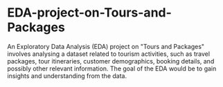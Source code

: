 # EDA-project-on-Tours-and-Packages
An Exploratory Data Analysis (EDA) project on "Tours and Packages" involves analysing a dataset related to tourism activities, such as travel packages, tour itineraries, customer demographics, booking details, and possibly other relevant information. The goal of the EDA would be to gain insights and understanding from the data.
